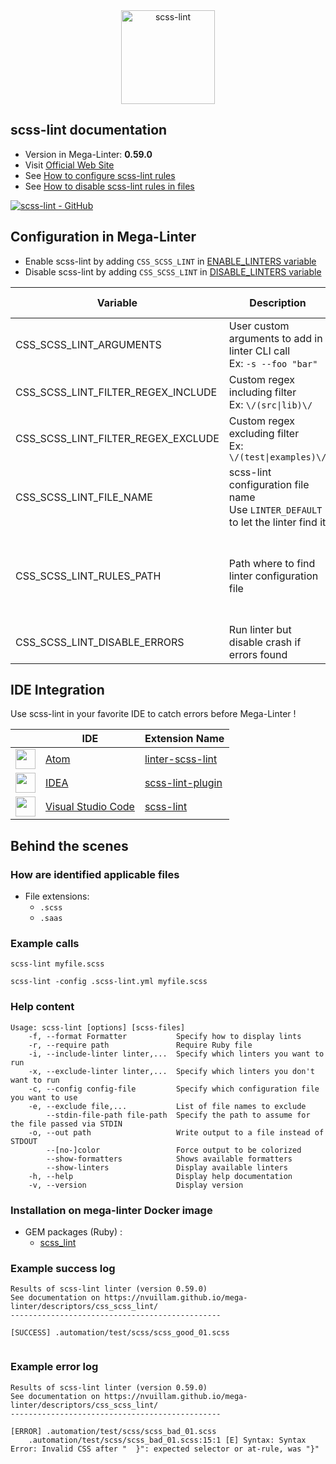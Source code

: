 <!-- markdownlint-disable MD033 MD041 -->
<!-- Generated by .automation/build.py, please do not update manually -->

<div align="center">
  <a href="https://github.com/sds/scss-lint#readme" target="blank" title="Visit linter Web Site">
    <img src="https://raw.githubusercontent.com/sds/scss-lint/master/logo/horizontal.png" alt="scss-lint" height="150px" class="megalinter-banner">
  </a>
</div>

## scss-lint documentation

- Version in Mega-Linter: **0.59.0**
- Visit [Official Web Site](https://github.com/sds/scss-lint#readme)
- See [How to configure scss-lint rules](https://github.com/sds/scss-lint#configuration)
- See [How to disable scss-lint rules in files](https://stylelint.io/user-guide/ignore-code)

[![scss-lint - GitHub](https://gh-card.dev/repos/sds/scss-lint.svg?fullname=)](https://github.com/sds/scss-lint)

## Configuration in Mega-Linter

- Enable scss-lint by adding `CSS_SCSS_LINT` in [ENABLE_LINTERS variable](../index.md#activation-and-deactivation)
- Disable scss-lint by adding `CSS_SCSS_LINT` in [DISABLE_LINTERS variable](../index.md#activation-and-deactivation)

| Variable | Description | Default value |
| ----------------- | -------------- | -------------- |
| CSS_SCSS_LINT_ARGUMENTS | User custom arguments to add in linter CLI call<br/>Ex: `-s --foo "bar"` |  |
| CSS_SCSS_LINT_FILTER_REGEX_INCLUDE | Custom regex including filter<br/>Ex: `\/(src\|lib)\/` | Include every file |
| CSS_SCSS_LINT_FILTER_REGEX_EXCLUDE | Custom regex excluding filter<br/>Ex: `\/(test\|examples)\/` | Exclude no file |
| CSS_SCSS_LINT_FILE_NAME | scss-lint configuration file name</br>Use `LINTER_DEFAULT` to let the linter find it | `.scss-lint.yml` |
| CSS_SCSS_LINT_RULES_PATH | Path where to find linter configuration file | Workspace folder, then Mega-Linter default rules |
| CSS_SCSS_LINT_DISABLE_ERRORS | Run linter but disable crash if errors found | `false` |

## IDE Integration

Use scss-lint in your favorite IDE to catch errors before Mega-Linter !

| <!-- --> | IDE | Extension Name |
| :--: | ----------------- | -------------- |
| <img src="https://github.com/nvuillam/mega-linter/raw/master/docs/assets/icons/atom.ico" alt="" height="32px" class="megalinter-icon"></a> | [Atom](https://atom.io/) | [linter-scss-lint](https://atom.io/packages/linter-scss-lint) |
| <img src="https://github.com/nvuillam/mega-linter/raw/master/docs/assets/icons/idea.ico" alt="" height="32px" class="megalinter-icon"></a> | [IDEA](https://www.jetbrains.com/products.html#type=ide) | [scss-lint-plugin](https://github.com/idok/scss-lint-plugin) |
| <img src="https://github.com/nvuillam/mega-linter/raw/master/docs/assets/icons/vscode.ico" alt="" height="32px" class="megalinter-icon"></a> | [Visual Studio Code](https://code.visualstudio.com/) | [scss-lint](https://marketplace.visualstudio.com/items?itemName=adamwalzer.scss-lint) |

## Behind the scenes

### How are identified applicable files

- File extensions:
  - `.scss`
  - `.saas`

<!-- markdownlint-disable -->
<!-- /* cSpell:disable */ -->

### Example calls

```shell
scss-lint myfile.scss
```

```shell
scss-lint -config .scss-lint.yml myfile.scss
```


### Help content

```shell
Usage: scss-lint [options] [scss-files]
    -f, --format Formatter           Specify how to display lints
    -r, --require path               Require Ruby file
    -i, --include-linter linter,...  Specify which linters you want to run
    -x, --exclude-linter linter,...  Specify which linters you don't want to run
    -c, --config config-file         Specify which configuration file you want to use
    -e, --exclude file,...           List of file names to exclude
        --stdin-file-path file-path  Specify the path to assume for the file passed via STDIN
    -o, --out path                   Write output to a file instead of STDOUT
        --[no-]color                 Force output to be colorized
        --show-formatters            Shows available formatters
        --show-linters               Display available linters
    -h, --help                       Display help documentation
    -v, --version                    Display version

```

### Installation on mega-linter Docker image

- GEM packages (Ruby) :
  - [scss_lint](https://rubygems.org/gems/scss_lint)

### Example success log

```shell
Results of scss-lint linter (version 0.59.0)
See documentation on https://nvuillam.github.io/mega-linter/descriptors/css_scss_lint/
-----------------------------------------------

[SUCCESS] .automation/test/scss/scss_good_01.scss
    

```

### Example error log

```shell
Results of scss-lint linter (version 0.59.0)
See documentation on https://nvuillam.github.io/mega-linter/descriptors/css_scss_lint/
-----------------------------------------------

[ERROR] .automation/test/scss/scss_bad_01.scss
    .automation/test/scss/scss_bad_01.scss:15:1 [E] Syntax: Syntax Error: Invalid CSS after "  }": expected selector or at-rule, was "}"

```
